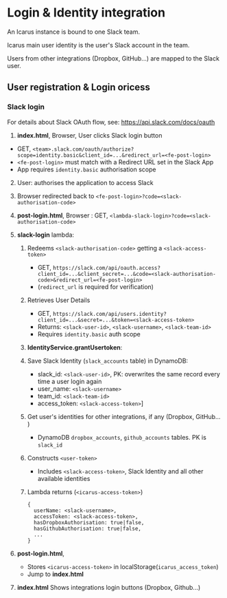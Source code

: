 # Login & Identity integration

An Icarus instance is bound to one Slack team.

Icarus main user identity is the user's Slack account in the team.

Users from other integrations (Dropbox, GitHub...) are mapped to the Slack user.

## User registration & Login oricess

### Slack login

For details about Slack OAuth flow, see: https://api.slack.com/docs/oauth

1. **index.html**, Browser, User clicks Slack login button
  * GET, `<team>.slack.com/oauth/authorize?scope=identity.basic&client_id=...&redirect_url=<fe-post-login>`
  * `<fe-post-login>` must match with a Redirect URL set in the Slack App
  * App requires `identity.basic` authorisation scope

2. User: authorises the application to access Slack
3. Browser redirected back to `<fe-post-login>?code=<slack-authorisation-code>`
4. **post-login.html**, Browser : GET, `<lambda-slack-login>?code=<slack-authorisation-code>`
5. **slack-login** lambda:
    1. Redeems `<slack-authorisation-code>` getting a `<slack-access-token>`
        * GET, `https://slack.com/api/oauth.access?client_id=...&client_secret=...&code=<slack-authorisation-code>&redirect_url=<fe-post-login>`
        * (`redirect_url` is required for verification)

    2. Retrieves User Details
        * GET, `https://slack.com/api/users.identity?client_id=...&secret=...&token=<slack-access-token>`
        * Returns: `<slack-user-id>`, `<slack-username>`, `<slack-team-id>`
        * Requires `identity.basic` auth scope

    3. **IdentityService.grantUsertoken**:
      1. Save Slack Identity (`slack_accounts` table) in DynamoDB:
          * slack_id: `<slack-user-id>`, PK: overwrites the same record every time a user login again
          * user_name: `<slack-username>`
          * team_id: `<slack-team-id>`
          * access_token: `<slack-access-token>`]

      2. Get user's identities for other integrations, if any (Dropbox, GitHub... )
          * DynamoDB `dropbox_accounts`, `github_accounts` tables. PK is `slack_id`

      3. Constructs `<user-token>`
          * Includes `<slack-access-token>`, Slack Identity and all other available identities

     4. Lambda returns (`<icarus-access-token>`)
        ```
        {
          userName: <slack-username>,
          accessToken: <slack-access-token>,
          hasDropboxAuthorisation: true|false,
          hasGithubAuthorisation: true|false,
          ...
        }
        ```  

6. **post-login.html**,
    * Stores `<icarus-access-token>` in localStorage(`icarus_access_token`)
    * Jump to **index.html**
7. **index.html** Shows integrations login buttons (Dropbox, Github...)
